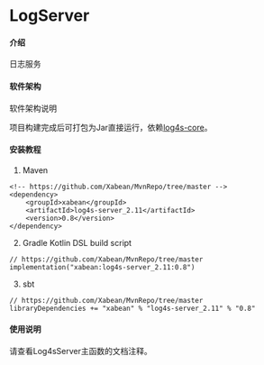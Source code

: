 # LogServer

#### 介绍
日志服务

#### 软件架构
软件架构说明

项目构建完成后可打包为Jar直接运行，依赖[log4s-core](https://github.com/Xabean/MvnRepo/tree/master/xabean/log4s-core_2.11)。

#### 安装教程

1. Maven
```
<!-- https://github.com/Xabean/MvnRepo/tree/master -->
<dependency>
    <groupId>xabean</groupId>
    <artifactId>log4s-server_2.11</artifactId>
    <version>0.8</version>
</dependency>
```
2. Gradle Kotlin DSL build script
```
// https://github.com/Xabean/MvnRepo/tree/master
implementation("xabean:log4s-server_2.11:0.8")
```
3. sbt
```
// https://github.com/Xabean/MvnRepo/tree/master
libraryDependencies += "xabean" % "log4s-server_2.11" % "0.8"
```

#### 使用说明

请查看Log4sServer主函数的文档注释。
